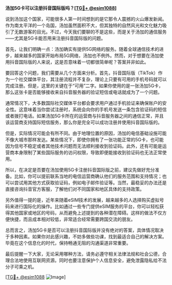 **汤加5G卡可以注册抖音国际版吗？[[TG💪+ @esim1088](https://t.me/s/esim1088)]**

说到汤加这个国家，可能很多人第一时间想到的是它那令人震撼的火山爆发新闻。作为南太平洋的一个岛国，汤加虽然面积不大，但其独特的自然风光和文化魅力吸引了无数游客的目光。不过，今天我们要聊的不是这些，而是关于汤加的通信服务——尤其是5G卡能否用来注册抖音国际版的问题。

首先，让我们明确一点：汤加确实有提供5G网络的服务。随着全球通信技术的进步，越来越多的国家开始布局5G网络，汤加也不例外。然而，对于想要在汤加使用抖音国际版的人来说，这是否意味着一切都很简单呢？答案并非如此。

要回答这个问题，我们需要从几个方面来分析。首先，抖音国际版（TikTok）作为一个社交媒体平台，其注册流程并不复杂，理论上只要有可用的手机号码就可以完成注册。但是，这里的关键在于“可用”二字。如果你使用的是一张汤加5G卡，那么这张卡是否能够接收来自抖音服务器的验证短信或电话就成为了一个问题。

通常情况下，大多数国际社交媒体平台都会要求用户通过手机验证来确保账户的安全性。这意味着当你尝试注册时，系统会向你的手机号发送一条包含验证码的短信或者拨打电话。如果汤加5G卡所在的运营商与抖音服务器之间的通信正常，并且该运营商支持国际短信服务，那么你是完全可以成功注册并使用抖音国际版的。

但是，实际情况可能会有所不同。由于地理位置的原因，汤加的电信基础设施可能不像大城市那样发达。某些情况下，即使你拥有了一张功能正常的5G卡，也可能因为信号不稳定或者其他技术问题而无法顺利接收到验证码。此外，还有可能是运营商本身限制了某些国际服务的访问权限，导致即便能接收到验证码也无法正常使用。

所以，在决定是否要在汤加使用5G卡注册抖音国际版之前，建议先做好充分准备。比如，你可以提前联系当地的电信运营商确认他们的服务范围和支持情况；也可以尝试用其他方式获取验证码，例如电子邮件验证等。当然，最稳妥的办法还是直接咨询抖音官方客服，了解他们对不同国家和地区具体的支持政策。

另外值得一提的是，近年来随着eSIM技术的发展，越来越多的人选择购买虚拟号码来进行国际化的操作。比如通过一些专门提供eSIM服务的平台，你可以轻松获得其他国家或地区的号码，从而避免上述提到的各种潜在障碍。这样的做法不仅方便快捷，而且成本相对较低，非常适合经常需要跨国交流的朋友。

总而言之，汤加5G卡是否可以注册抖音国际版并没有绝对的答案，具体情况取决于多种因素。如果你对此感兴趣，不妨多做些功课，找到最适合自己的解决方案。毕竟在这个信息化的时代，保持畅通无阻的沟通渠道非常重要。

最后提醒一下大家，无论采用哪种方法，请务必遵守相关法律法规和社会公德，合理合法地使用互联网资源。同时也要注意保护个人信息安全，避免泄露隐私给不法分子可乘之机。

[[TG💪+ @esim1088](https://t.me/s/esim1088) ![Image](https://i.postimg.cc/4NQfJmqS/Snipaste-2025-05-13-00-14-12.png)]